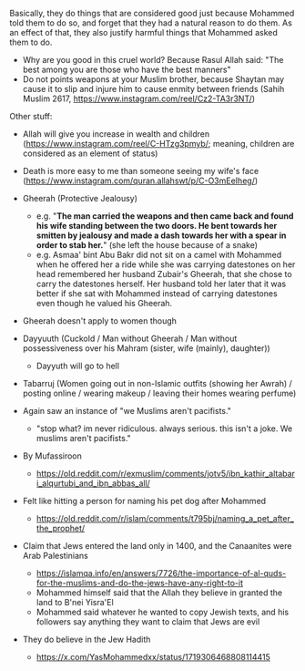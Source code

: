 Basically, they do things that are considered good just because Mohammed told them to do so, and forget that they had a natural reason to do them. As an effect of that, they also justify harmful things that Mohammed asked them to do.

- Why are you good in this cruel world? Because Rasul Allah said: "The best among you are those who have the best manners"
- Do not points weapons at your Muslim brother, because Shaytan may cause it to slip and injure him to cause enmity between friends (Sahih Muslim 2617, https://www.instagram.com/reel/Cz2-TA3r3NT/)

Other stuff:
- Allah will give you increase in wealth and children (https://www.instagram.com/reel/C-HTzg3pmyb/; meaning, children are considered as an element of status)
- Death is more easy to me than someone seeing my wife's face (https://www.instagram.com/quran.allahswt/p/C-O3mEeIheg/)
- Gheerah (Protective Jealousy)
	- e.g. "**The man carried the weapons and then came back and found his wife standing between the two doors. He bent towards her smitten by jealousy and made a dash towards her with a spear in order to stab her.**" (she left the house because of a snake)
	- e.g. Asmaa' bint Abu Bakr did not sit on a camel with Mohammed when he offered her a ride while she was carrying datestones on her head remembered her husband Zubair's Gheerah, that she chose to carry the datestones herself. Her husband told her later that it was better if she sat with Mohammed instead of carrying datestones even though he valued his Gheerah.
- Gheerah doesn't apply to women though
- Dayyuuth (Cuckold / Man without Gheerah / Man without possessiveness over his Mahram (sister, wife (mainly), daughter))
	- Dayyuth will go to hell
- Tabarruj (Women going out in non-Islamic outfits (showing her Awrah) / posting online / wearing makeup / leaving their homes wearing perfume)

- Again saw an instance of "we Muslims aren't pacifists."
	- "stop what? im never ridiculous. always serious. this isn't a joke. We muslims aren't pacifists."

- By Mufassiroon
	- https://old.reddit.com/r/exmuslim/comments/jotv5/ibn_kathir_altabari_alqurtubi_and_ibn_abbas_all/

- Felt like hitting a person for naming his pet dog after Mohammed
	- https://old.reddit.com/r/islam/comments/t795bj/naming_a_pet_after_the_prophet/

- Claim that Jews entered the land only in 1400, and the Canaanites were Arab Palestinians
	- https://islamqa.info/en/answers/7726/the-importance-of-al-quds-for-the-muslims-and-do-the-jews-have-any-right-to-it
	- Mohammed himself said that the Allah they believe in granted the land to B'nei Yisra'El
	- Mohammed said whatever he wanted to copy Jewish texts, and his followers say anything they want to claim that Jews are evil

- They do believe in the Jew Hadith
	- https://x.com/YasMohammedxx/status/1719306468808114415